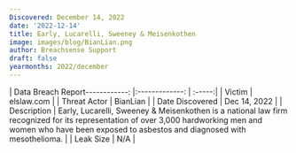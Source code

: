 ```yaml
---
Discovered: December 14, 2022
date: '2022-12-14'
title: Early, Lucarelli, Sweeney & Meisenkothen
image: images/blog/BianLian.png
author: Breachsense Support
draft: false
yearmonths: 2022/december
---
```


| Data Breach Report------------:     |:-------------:    | :-----:|
| Victim      | elslaw.com      | 
| Threat Actor      | BianLian      | 
| Date Discovered      | Dec 14, 2022      | 
| Description      | Early, Lucarelli, Sweeney & Meisenkothen is a national law firm recognized for its representation of over 3,000 hardworking men and women who have been exposed to asbestos and diagnosed with mesothelioma.      | 
| Leak Size      | N/A      | 

